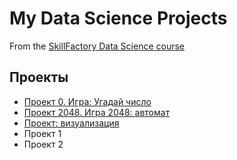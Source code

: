 # My Data Science Projects
From the [SkillFactory Data Science course](https://skillfactory.ru/data-scientist)

## Проекты

* [Проект 0. Игра: Угадай число](https://github.com/mi-alex/sf_mi/tree/main/project_0)
* [Проект 2048. Игра 2048: автомат](https://github.com/mi-alex/sf_mi/tree/main/project_2048)
* [Проект: визуализация](https://github.com/mi-alex/sf_mi/tree/main/project_vis)
* Проект 1
* Проект 2
